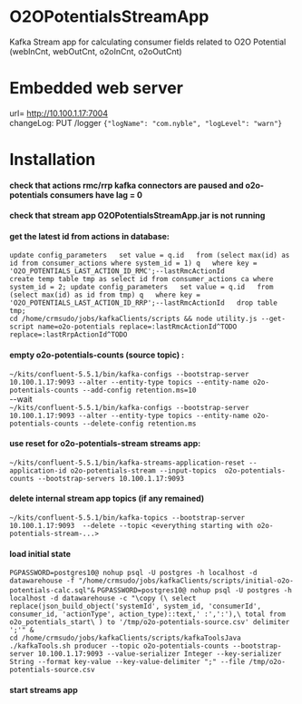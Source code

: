 # O2OPotentialsStreamApp
Kafka Stream app for calculating consumer fields related to O2O Potential (webInCnt, webOutCnt, o2oInCnt, o2oOutCnt)

# Embedded web server
url= http://10.100.1.17:7004  
changeLog: PUT /logger `{"logName": "com.nyble", "logLevel": "warn"}`


# Installation

#### check that actions rmc/rrp kafka connectors are paused and o2o-potentials consumers have lag = 0 

#### check that stream app O2OPotentialsStreamApp.jar is not running

#### get the latest id from actions in database:
`update config_parameters  
 set value = q.id  
 from (select max(id) as id from consumer_actions where system_id = 1) q  
 where key = 'O2O_POTENTIALS_LAST_ACTION_ID_RMC';--lastRmcActionId`  
 `create temp table tmp as select id from consumer_actions ca where system_id = 2;
  update config_parameters  
  set value = q.id  
  from (select max(id) as id from tmp) q  
  where key = 'O2O_POTENTIALS_LAST_ACTION_ID_RRP';--lastRmcActionId  
  drop table tmp;`  
`cd /home/crmsudo/jobs/kafkaClients/scripts && node utility.js --get-script name=o2o-potentials replace=:lastRmcActionId^TODO replace=:lastRrpActionId^TODO`  

#### empty o2o-potentials-counts (source topic) :  
`~/kits/confluent-5.5.1/bin/kafka-configs --bootstrap-server 10.100.1.17:9093 --alter --entity-type topics --entity-name o2o-potentials-counts --add-config retention.ms=10`  
--wait  
`~/kits/confluent-5.5.1/bin/kafka-configs --bootstrap-server 10.100.1.17:9093 --alter --entity-type topics --entity-name o2o-potentials-counts --delete-config retention.ms`  

#### use reset for o2o-potentials-stream streams app:
`~/kits/confluent-5.5.1/bin/kafka-streams-application-reset --application-id o2o-potentials-stream --input-topics  o2o-potentials-counts --bootstrap-servers 10.100.1.17:9093`

#### delete internal stream app topics (if any remained)  
`~/kits/confluent-5.5.1/bin/kafka-topics --bootstrap-server 10.100.1.17:9093  --delete --topic <everything starting with o2o-potentials-stream-...>`

#### load initial state
`PGPASSWORD=postgres10@ nohup psql -U postgres -h localhost -d datawarehouse -f "/home/crmsudo/jobs/kafkaClients/scripts/initial-o2o-potentials-calc.sql"&`
`PGPASSWORD=postgres10@ nohup psql -U postgres -h localhost -d datawarehouse -c "\copy (\
select replace(json_build_object('systemId', system_id, 'consumerId', consumer_id, 'actionType', action_type)::text,' :',':'),\
total from o2o_potentials_start\
) to '/tmp/o2o-potentials-source.csv' delimiter ';'" &`  
`cd /home/crmsudo/jobs/kafkaClients/scripts/kafkaToolsJava`
`./kafkaTools.sh producer --topic o2o-potentials-counts --bootstrap-server 10.100.1.17:9093 --value-serializer Integer --key-serializer String --format key-value --key-value-delimiter ";" --file /tmp/o2o-potentials-source.csv`

#### start streams app

